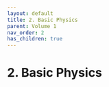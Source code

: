 ```yaml
---
layout: default
title: 2. Basic Physics
parent: Volume 1
nav_order: 2
has_children: true
---
```

# 2. Basic Physics

